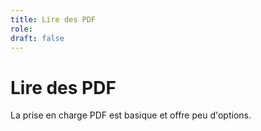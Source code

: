 ```yaml
---
title: Lire des PDF
role: 
draft: false
---
```


# Lire des PDF

La prise en charge PDF est basique et offre peu d'options.
